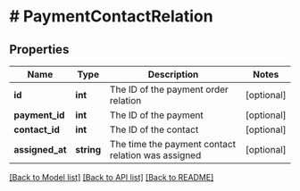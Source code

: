 # # PaymentContactRelation

## Properties

Name | Type | Description | Notes
------------ | ------------- | ------------- | -------------
**id** | **int** | The ID of the payment order relation | [optional]
**payment_id** | **int** | The ID of the payment | [optional]
**contact_id** | **int** | The ID of the contact | [optional]
**assigned_at** | **string** | The time the payment contact relation was assigned | [optional]

[[Back to Model list]](../../README.md#models) [[Back to API list]](../../README.md#endpoints) [[Back to README]](../../README.md)

